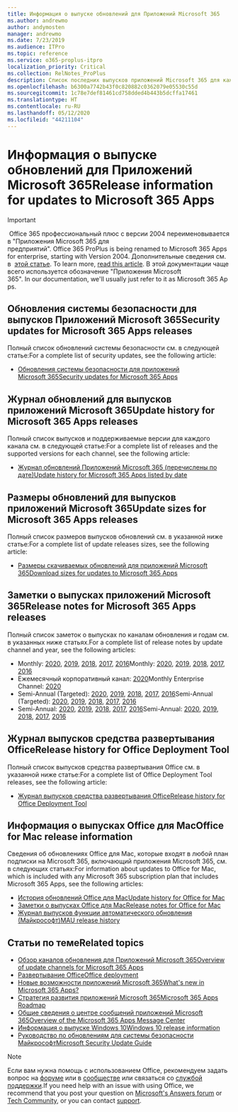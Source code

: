 ```yaml
---
title: Информация о выпуске обновлений для Приложений Microsoft 365
ms.author: andrewmo
author: andymosten
manager: andrewmo
ms.date: 7/23/2019
ms.audience: ITPro
ms.topic: reference
ms.service: o365-proplus-itpro
localization_priority: Critical
ms.collection: RelNotes_ProPlus
description: Список последних выпусков приложений Microsoft 365 для каждого канала обновления и ссылки на заметки о выпусках и историю обновлений для ИТ-специалистов
ms.openlocfilehash: b6300a7742b43f0c820882c0362079e05530c55d
ms.sourcegitcommit: 1c78e7def81461cd758dded4b443b5dcffa17461
ms.translationtype: HT
ms.contentlocale: ru-RU
ms.lasthandoff: 05/12/2020
ms.locfileid: "44211104"
---
```

# <a name="release-information-for-updates-to-microsoft-365-apps"></a><span data-ttu-id="c92d2-103">Информация о выпуске обновлений для Приложений Microsoft 365</span><span class="sxs-lookup"><span data-stu-id="c92d2-103">Release information for updates to Microsoft 365 Apps</span></span>


> [!IMPORTANT]
><span data-ttu-id="c92d2-104"> Office 365 профессиональный плюс с версии 2004 переименовывается в "Приложения Microsoft 365 для предприятий".</span><span class="sxs-lookup"><span data-stu-id="c92d2-104"> Office 365 ProPlus is being renamed to Microsoft 365 Apps for enterprise, starting with Version 2004.</span></span><span data-ttu-id="c92d2-105"> Дополнительные сведения см. в  [этой статье](https://go.microsoft.com/fwlink/p/?linkid=2123420).</span><span class="sxs-lookup"><span data-stu-id="c92d2-105"> To learn more, [read this article](https://go.microsoft.com/fwlink/p/?linkid=2123420).</span></span><span data-ttu-id="c92d2-106"> В этой документации чаще всего используется обозначение "Приложения Microsoft 365".</span><span class="sxs-lookup"><span data-stu-id="c92d2-106"> In our documentation, we'll usually just refer to it as Microsoft 365 Apps.</span></span>


## <a name="security-updates-for-microsoft-365-apps-releases"></a><span data-ttu-id="c92d2-107">Обновления системы безопасности для выпусков Приложений Microsoft 365</span><span class="sxs-lookup"><span data-stu-id="c92d2-107">Security updates for Microsoft 365 Apps releases</span></span>

<span data-ttu-id="c92d2-108">Полный список обновлений системы безопасности см. в следующей статье:</span><span class="sxs-lookup"><span data-stu-id="c92d2-108">For a complete list of security updates, see the following article:</span></span>
 - [<span data-ttu-id="c92d2-109">Обновления системы безопасности для приложений Microsoft 365</span><span class="sxs-lookup"><span data-stu-id="c92d2-109">Security updates for Microsoft 365 Apps</span></span>](microsoft365-apps-security-updates.md)


## <a name="update-history-for-microsoft-365-apps-releases"></a><span data-ttu-id="c92d2-110">Журнал обновлений для выпусков приложений Microsoft 365</span><span class="sxs-lookup"><span data-stu-id="c92d2-110">Update history for Microsoft 365 Apps releases</span></span>

<span data-ttu-id="c92d2-111">Полный список выпусков и поддерживаемые версии для каждого канала см. в следующей статье:</span><span class="sxs-lookup"><span data-stu-id="c92d2-111">For a complete list of releases and the supported versions for each channel, see the following article:</span></span>

- [<span data-ttu-id="c92d2-112">Журнал обновлений Приложений Microsoft 365 (перечислены по дате)</span><span class="sxs-lookup"><span data-stu-id="c92d2-112">Update history for Microsoft 365 Apps listed by date</span></span>](update-history-microsoft365-apps-by-date.md)


 ## <a name="update-sizes-for-microsoft-365-apps-releases"></a><span data-ttu-id="c92d2-113">Размеры обновлений для выпусков приложений Microsoft 365</span><span class="sxs-lookup"><span data-stu-id="c92d2-113">Update sizes for Microsoft 365 Apps releases</span></span>

<span data-ttu-id="c92d2-114">Полный список размеров выпусков обновлений см. в указанной ниже статье:</span><span class="sxs-lookup"><span data-stu-id="c92d2-114">For a complete list of update releases sizes, see the following article:</span></span>
 - [<span data-ttu-id="c92d2-115">Размеры скачиваемых обновлений для приложений Microsoft 365</span><span class="sxs-lookup"><span data-stu-id="c92d2-115">Download sizes for updates to Microsoft 365 Apps</span></span>](download-sizes-microsoft365-apps-updates.md)

## <a name="release-notes-for-microsoft-365-apps-releases"></a><span data-ttu-id="c92d2-116">Заметки о выпусках приложений Microsoft 365</span><span class="sxs-lookup"><span data-stu-id="c92d2-116">Release notes for Microsoft 365 Apps releases</span></span>

<span data-ttu-id="c92d2-117">Полный список заметок о выпусках по каналам обновления и годам см. в указанных ниже статьях.</span><span class="sxs-lookup"><span data-stu-id="c92d2-117">For a complete list of release notes by update channel and year, see the following articles:</span></span>
 - <span data-ttu-id="c92d2-118">Monthly: [2020](monthly-channel-2020.md), [2019](monthly-channel-2019.md), [2018](monthly-channel-2018.md), [2017](monthly-channel-2017.md), [2016](monthly-channel-2016.md)</span><span class="sxs-lookup"><span data-stu-id="c92d2-118">Monthly: [2020](monthly-channel-2020.md), [2019](monthly-channel-2019.md), [2018](monthly-channel-2018.md), [2017](monthly-channel-2017.md), [2016](monthly-channel-2016.md)</span></span>
 - <span data-ttu-id="c92d2-119">Ежемесячный корпоративный канал:  [2020](monthly-enterprise-channel-2020.md)</span><span class="sxs-lookup"><span data-stu-id="c92d2-119">Monthly Enterprise Channel:  [2020](monthly-enterprise-channel-2020.md)</span></span>
 - <span data-ttu-id="c92d2-120">Semi-Annual (Targeted): [2020](semi-annual-channel-targeted-2020.md), [2019](semi-annual-channel-targeted-2019.md), [2018](semi-annual-channel-targeted-2018.md), [2017](semi-annual-channel-targeted-2017.md), [2016](semi-annual-channel-targeted-2016.md)</span><span class="sxs-lookup"><span data-stu-id="c92d2-120">Semi-Annual (Targeted): [2020](semi-annual-channel-targeted-2020.md), [2019](semi-annual-channel-targeted-2019.md), [2018](semi-annual-channel-targeted-2018.md), [2017](semi-annual-channel-targeted-2017.md), [2016](semi-annual-channel-targeted-2016.md)</span></span>
 - <span data-ttu-id="c92d2-121">Semi-Annual: [2020](semi-annual-channel-2020.md), [2019](semi-annual-channel-2019.md), [2018](semi-annual-channel-2018.md), [2017](semi-annual-channel-2017.md), [2016](semi-annual-channel-2016.md)</span><span class="sxs-lookup"><span data-stu-id="c92d2-121">Semi-Annual: [2020](semi-annual-channel-2020.md), [2019](semi-annual-channel-2019.md), [2018](semi-annual-channel-2018.md), [2017](semi-annual-channel-2017.md), [2016](semi-annual-channel-2016.md)</span></span>

 ## <a name="release-history-for-office-deployment-tool"></a><span data-ttu-id="c92d2-122">Журнал выпусков средства развертывания Office</span><span class="sxs-lookup"><span data-stu-id="c92d2-122">Release history for Office Deployment Tool</span></span>
 <span data-ttu-id="c92d2-123">Полный список выпусков средства развертывания Office см. в указанной ниже статье:</span><span class="sxs-lookup"><span data-stu-id="c92d2-123">For a complete list of Office Deployment Tool releases, see the following article:</span></span>
 - [<span data-ttu-id="c92d2-124">Журнал выпусков средства развертывания Office</span><span class="sxs-lookup"><span data-stu-id="c92d2-124">Release history for Office Deployment Tool</span></span>](ODT-release-history.md)

## <a name="office-for-mac-release-information"></a><span data-ttu-id="c92d2-125">Информация о выпусках Office для Mac</span><span class="sxs-lookup"><span data-stu-id="c92d2-125">Office for Mac release information</span></span>

<span data-ttu-id="c92d2-126">Сведения об обновлениях Office для Mac, которые входят в любой план подписки на Microsoft 365, включающий приложения Microsoft 365, см. в следующих статьях:</span><span class="sxs-lookup"><span data-stu-id="c92d2-126">For information about updates to Office for Mac, which is included with any Microsoft 365 subscription plan that includes Microsoft 365 Apps, see the following articles:</span></span>
 - [<span data-ttu-id="c92d2-127">История обновлений Office для Mac</span><span class="sxs-lookup"><span data-stu-id="c92d2-127">Update history for Office for Mac</span></span>](update-history-office-for-mac.md)
 - [<span data-ttu-id="c92d2-128">Заметки о выпусках Office для Mac</span><span class="sxs-lookup"><span data-stu-id="c92d2-128">Release notes for Office for Mac</span></span>](release-notes-office-for-mac.md)
 - [<span data-ttu-id="c92d2-129">Журнал выпусков функции автоматического обновления (Майкрософт)</span><span class="sxs-lookup"><span data-stu-id="c92d2-129">MAU release history</span></span>](release-history-microsoft-autoupdate.md)


## <a name="related-topics"></a><span data-ttu-id="c92d2-130">Статьи по теме</span><span class="sxs-lookup"><span data-stu-id="c92d2-130">Related topics</span></span>

- [<span data-ttu-id="c92d2-131">Обзор каналов обновления для Приложений Microsoft 365</span><span class="sxs-lookup"><span data-stu-id="c92d2-131">Overview of update channels for Microsoft 365 Apps</span></span>](https://docs.microsoft.com/deployoffice/overview-of-update-channels-for-office-365-proplus)
- [<span data-ttu-id="c92d2-132">Развертывание Office</span><span class="sxs-lookup"><span data-stu-id="c92d2-132">Office deployment</span></span>](https://docs.microsoft.com/deployoffice/)
- [<span data-ttu-id="c92d2-133">Новые возможности приложений Microsoft 365</span><span class="sxs-lookup"><span data-stu-id="c92d2-133">What's new in Microsoft 365 Apps?</span></span>](https://support.office.com/article/95c8d81d-08ba-42c1-914f-bca4603e1426)
- [<span data-ttu-id="c92d2-134">Стратегия развития приложений Microsoft 365</span><span class="sxs-lookup"><span data-stu-id="c92d2-134">Microsoft 365 Apps Roadmap</span></span>](https://products.office.com/business/office-365-roadmap)
- [<span data-ttu-id="c92d2-135">Общие сведения о центре сообщений приложений Microsoft 365</span><span class="sxs-lookup"><span data-stu-id="c92d2-135">Overview of the Microsoft 365 Apps Message Center</span></span>](https://support.office.com/article/38fb3333-bfcc-4340-a37b-deda509c2093)
- [<span data-ttu-id="c92d2-136">Информация о выпуске Windows 10</span><span class="sxs-lookup"><span data-stu-id="c92d2-136">Windows 10 release information</span></span>](https://www.microsoft.com/itpro/windows-10/release-information)
- [<span data-ttu-id="c92d2-137">Руководство по обновлениям для системы безопасности Майкрософт</span><span class="sxs-lookup"><span data-stu-id="c92d2-137">Microsoft Security Update Guide</span></span>](https://portal.msrc.microsoft.com/)

> [!NOTE]
> <span data-ttu-id="c92d2-138">Если вам нужна помощь с использованием Office, рекомендуем задать вопрос на [форуме](https://answers.microsoft.com/) или в [сообществе](https://techcommunity.microsoft.com/) или связаться со [службой поддержки](https://support.microsoft.com/contactus).</span><span class="sxs-lookup"><span data-stu-id="c92d2-138">If you need help with an issue with using Office, we recommend that you post your question on [Microsoft's Answers forum](https://answers.microsoft.com/) or [Tech Community](https://techcommunity.microsoft.com/), or you can contact [support](https://support.microsoft.com/contactus).</span></span>
